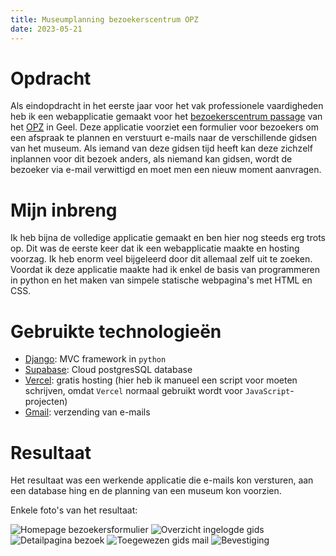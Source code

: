 ```yaml
---
title: Museumplanning bezoekerscentrum OPZ
date: 2023-05-21
---
```


# Opdracht

Als eindopdracht in het eerste jaar voor het vak professionele vaardigheden heb ik een webapplicatie gemaakt voor het [bezoekerscentrum passage](https://www.opzgeel.be/nl/bezoekerscentrum) van het [OPZ](https://www.opzgeel.be/nl) in Geel. Deze applicatie voorziet een formulier voor bezoekers om een afspraak te plannen en verstuurt e-mails naar de verschillende gidsen van het museum. Als iemand van deze gidsen tijd heeft kan deze zichzelf inplannen voor dit bezoek anders, als niemand kan gidsen, wordt de bezoeker via e-mail verwittigd en moet men een nieuw moment aanvragen.

# Mijn inbreng

Ik heb bijna de volledige applicatie gemaakt en ben hier nog steeds erg trots op. Dit was de eerste keer dat ik een webapplicatie maakte en hosting voorzag. Ik heb enorm veel bijgeleerd door dit allemaal zelf uit te zoeken. Voordat ik deze applicatie maakte had ik enkel de basis van programmeren in python en het maken van simpele statische webpagina's met HTML en CSS.

# Gebruikte technologieën

- [Django](https://www.djangoproject.com/): MVC framework in `python`
- [Supabase](https://supabase.com/): Cloud postgresSQL database
- [Vercel](https://vercel.com/): gratis hosting (hier heb ik manueel een script voor moeten schrijven, omdat `Vercel` normaal gebruikt wordt voor `JavaScript`-projecten)
- [Gmail](https://mail.google.com/): verzending van e-mails

# Resultaat

Het resultaat was een werkende applicatie die e-mails kon versturen, aan een database hing en de planning van een museum kon voorzien.

Enkele foto's van het resultaat:

![Homepage bezoekersformulier](/img/projects/ps1_project_home.png)
![Overzicht ingelogde gids](/img/projects/ps1_project_overzicht.png)
![Detailpagina bezoek](/img/projects/ps1_project_detail.png)
![Toegewezen gids mail](/img/projects/ps1_project_mail.png)
![Bevestiging](/img/projects/ps1_project_bevestiging.png)
